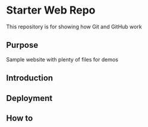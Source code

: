 # Starter Web Repo

This repository is for showing how Git and GitHub work

## Purpose

Sample website with plenty of files for demos

## Introduction

## Deployment

## How to